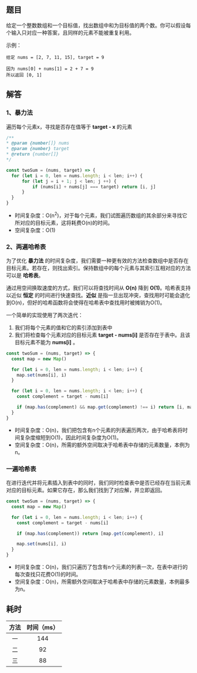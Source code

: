 ## 题目
给定一个整数数组和一个目标值，找出数组中和为目标值的两个数。你可以假设每个输入只对应一种答案，且同样的元素不能被重复利用。

示例：
```
给定 nums = [2, 7, 11, 15], target = 9

因为 nums[0] + nums[1] = 2 + 7 = 9
所以返回 [0, 1]
```

## 解答
### 1、暴力法
遍历每个元素x，寻找是否存在值等于 **target - x** 的元素
```js
/**
* @param {number[]} nums
* @param {number} target
* @return {number[]}
*/

const twoSum = (nums, target) => {
  for (let i = 0, len = nums.length; i < len; i++) {
      for (let j = i + 1; j < len; j ++) {
          if (nums[i] + nums[j] === target) return [i, j]
      }
  }
}
```
- 时间复杂度：O(n<sup>2</sup>)，对于每个元素，我们试图遍历数组的其余部分来寻找它所对应的目标元素，这将耗费O(n)的时间。
- 空间复杂度：O(1)

### 2、两遍哈希表
为了优化 **暴力法** 的时间复杂度，我们需要一种更有效的方法检查数组中是否存在目标元素。若存在，则找出索引。保持数组中的每个元素与其索引互相对应的方法可以是 **哈希表**。

通过用空间换取速度的方式，我们可以将查找时间从 **O(n)** 降到 **O(1)**。哈希表支持以近似 **恒定** 的时间进行快速查找。**近似** 是指一旦出现冲突，查找用时可能会退化到O(n)，但好的哈希函数将会使得在哈希表中查找用时被摊销为O(1)。

一个简单的实现使用了两次迭代：
1. 我们将每个元素的值和它的索引添加到表中
2. 我们将检查每个元素对应的目标元素 **target - nums[i]** 是否存在于表中。且该目标元素不能为 **nums[i]** 。

```js
const twoSum = (nums, target) => {
  const map = new Map()

  for (let i = 0, len = nums.length; i < len; i++) {
    map.set(nums[i], i)
  }

  for (let i = 0, len = nums.length; i < len; i++) {
    const complement = target - nums[i]

    if (map.has(complement) && map.get(complement) !== i) return [i, map.get(complement)]
  }
}
```

- 时间复杂度：O(n)，我们把包含有n个元素的列表遍历两次，由于哈希表将时间复杂度缩短到O(1)，因此时间复杂度为O(1)。
- 空间复杂度：O(n)，所需的额外空间取决于哈希表中存储的元素数量，本例为n。

### 一遍哈希表
在进行迭代并将元素插入到表中的同时，我们同时检查表中是否已经存在当前元素对应的目标元素。如果它存在，那么我们找到了对应解，并立即返回。

```js
const twoSum = (nums, target) => {
  const map = new Map()

  for (let i = 0, len = nums.length; i < len; i++) {
    const complement = target - nums[i]

    if (map.has(complement)) return [map.get(complement), i]

    map.set(nums[i], i)
  }
}
```

- 时间复杂度：O(n)，我们只遍历了包含有n个元素的列表一次，在表中进行的每次查找只花费O(1)的时间。
- 空间复杂度：O(n)，所需额外空间取决于哈希表中存储的元素数量，本例最多为n。

## 耗时
方法 | 时间（ms）
:---: | :---:
一 | 144
二  |  92
三  |  88
